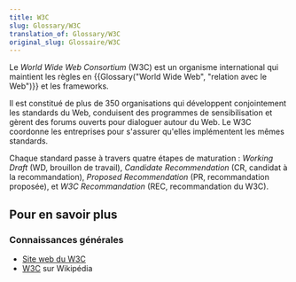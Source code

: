 ```yaml
---
title: W3C
slug: Glossary/W3C
translation_of: Glossary/W3C
original_slug: Glossaire/W3C
---
```


Le _World Wide Web Consortium_ (W3C) est un organisme international qui maintient les règles en {{Glossary("World Wide Web", "relation avec le Web")}} et les frameworks.

Il est constitué de plus de 350 organisations qui développent conjointement les standards du Web, conduisent des programmes de sensibilisation et gèrent des forums ouverts pour dialoguer autour du Web. Le W3C coordonne les entreprises pour s'assurer qu'elles implémentent les mêmes standards.

Chaque standard passe à travers quatre étapes de maturation : _Working Draft_ (WD, brouillon de travail), _Candidate Recommendation_ (CR, candidat à la recommandation), _Proposed Recommendation_ (PR, recommandation proposée), et _W3C Recommandation_ (REC, recommandation du W3C).

## Pour en savoir plus

### Connaissances générales

- [Site web du W3C](http://www.w3.org/)
- [W3C](https://fr.wikipedia.org/wiki/World_Wide_Web_Consortium) sur Wikipédia
